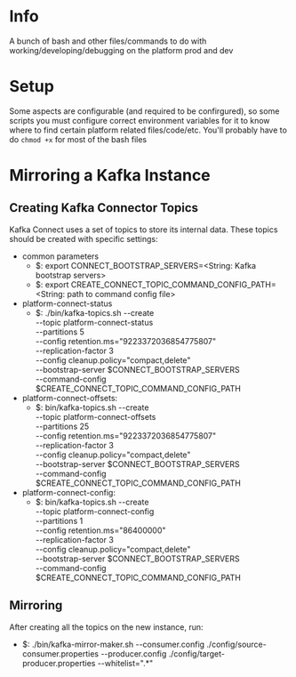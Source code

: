 # Info
A bunch of bash and other files/commands to do with working/developing/debugging on the platform prod and dev

# Setup
Some aspects are configurable (and required to be confirgured), so some scripts you must configure correct environment variables for it to know where to find certain platform related files/code/etc.
You'll probably have to do `chmod +x` for most of the bash files

# Mirroring a Kafka Instance
## Creating Kafka Connector Topics
Kafka Connect uses a set of topics to store its internal data. These topics should be created with specific settings:

- common parameters
    - $: export CONNECT_BOOTSTRAP_SERVERS=<String: Kafka bootstrap servers>
    - $: export CREATE_CONNECT_TOPIC_COMMAND_CONFIG_PATH=<String: path to command config file>
- platform-connect-status
    - $: ./bin/kafka-topics.sh --create \
        --topic platform-connect-status \
        --partitions 5 \
        --config retention.ms="9223372036854775807" \
        --replication-factor 3 \
        --config cleanup.policy="compact,delete" \
        --bootstrap-server $CONNECT_BOOTSTRAP_SERVERS \
        --command-config $CREATE_CONNECT_TOPIC_COMMAND_CONFIG_PATH
- platform-connect-offsets:
    - $: bin/kafka-topics.sh --create \
        --topic platform-connect-offsets \
        --partitions 25 \
        --config retention.ms="9223372036854775807" \
        --replication-factor 3 \
        --config cleanup.policy="compact,delete" \
        --bootstrap-server $CONNECT_BOOTSTRAP_SERVERS \
        --command-config $CREATE_CONNECT_TOPIC_COMMAND_CONFIG_PATH
- platform-connect-config:
    - $: bin/kafka-topics.sh --create \
        --topic platform-connect-config \
        --partitions 1 \
        --config retention.ms="86400000" \
        --replication-factor 3 \
        --config cleanup.policy="compact,delete" \
        --bootstrap-server $CONNECT_BOOTSTRAP_SERVERS \
        --command-config $CREATE_CONNECT_TOPIC_COMMAND_CONFIG_PATH

## Mirroring
After creating all the topics on the new instance, run:

- $: ./bin/kafka-mirror-maker.sh --consumer.config ./config/source-consumer.properties --producer.config ./config/target-producer.properties --whitelist=".*"